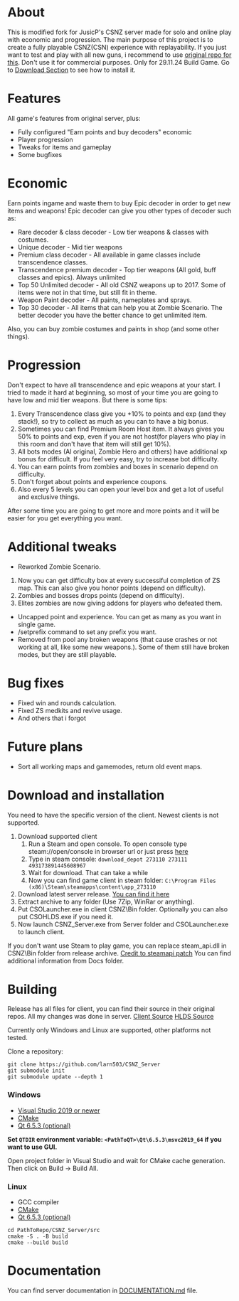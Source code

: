 # About
This is modified fork for JusicP's CSNZ server made for solo and online play with economic and progression. The main purpose of this project is to create a fully playable CSNZ(CSN) experience with replayability. If you just want to test and play with all new guns, i recommend to use [original repo for this](https://github.com/JusicP/CSNZ_Server).
Don't use it for commercial purposes.
Only for 29.11.24 Build Game. Go to [Download Section](#Download-and-installation) to see how to install it.

# Features
All game's features from original server, plus:
* Fully configured "Earn points and buy decoders" economic
* Player progression
* Tweaks for items and gameplay
* Some bugfixes

# Economic
Earn points ingame and waste them to buy Epic decoder in order to get new items and weapons! Epic decoder can give you other types of decoder such as:
* Rare decoder & class decoder - Low tier weapons & classes with costumes.
* Unique decoder - Mid tier weapons
* Premium class decoder - All available in game classes include transcendence classes.
* Transcendence premium decoder - Top tier weapons (All gold, buff classes and epics). Always unlimited
* Top 50 Unlimited decoder - All old CSNZ weapons up to 2017. Some of items were not in that time, but still fit in theme.
* Weapon Paint decoder - All paints, nameplates and sprays.
* Top 30 decoder - All items that can help you at Zombie Scenario.
The better decoder you have the better chance to get unlimited item.

Also, you can buy zombie costumes and paints in shop (and some other things).

# Progression
Don't expect to have all transcendence and epic weapons at your start. I tried to made it hard at beginning, so most of your time you are going to have low and mid tier weapons. But there is some tips:
1. Every Transcendence class give you +10% to points and exp (and they stack!), so try to collect as much as you can to have a big bonus.
2. Sometimes you can find Premium Room Host item. It always gives you 50% to points and exp, even if you are not host(for players who play in this room and don't have that item will still get 10%).
3. All bots modes (AI original, Zombie Hero and others) have additional xp bonus for difficult. If you feel very easy, try to increase bot difficulty. 
4. You can earn points from zombies and boxes in scenario depend on difficulty.
5. Don't forget about points and experience coupons.
6. Also every 5 levels you can open your level box and get a lot of useful and exclusive things.

After some time you are going to get more and more points and it will be easier for you get everything you want.

# Additional tweaks
* Reworked Zombie Scenario.
1. Now you can get difficulty box at every successiful completion of ZS map. This can also give you honor points (depend on difficulty).
2. Zombies and bosses drops points (depend on difficulty).
3. Elites zombies are now giving addons for players who defeated them.
* Uncapped point and experience. You can get as many as you want in single game.
* /setprefix command to set any prefix you want.
* Removed from pool any broken weapons (that cause crashes or not working at all, like some new weapons.). Some of them still have broken modes, but they are still playable.

# Bug fixes
* Fixed win and rounds calculation.
* Fixed ZS medkits and revive usage.
* And others that i forgot

# Future plans
* Sort all working maps and gamemodes, return old event maps.

# Download and installation
You need to have the specific version of the client. Newest clients is not supported.
1. Download supported client
    1. Run a Steam and open console. To open console type steam://open/console in browser url or just press [here](steam://open/console)
    2. Type in steam console: `download_depot 273110 273111 493173891445608967`
    3. Wait for download. That can take a while
    4. Now you can find game client in steam folder: `C:\Program Files (x86)\Steam\steamapps\content\app_273110`
2. Download latest server release. [You can find it here](https://github.com/larn503/CSNZ_Server/releases)
3. Extract archive to any folder (Use 7Zip, WinRar or anything).
4. Put CSOLauncher.exe in client CSNZ\Bin folder. Optionally you can also put CSOHLDS.exe if you need it.
5. Now launch CSNZ_Server.exe from Server folder and CSOLauncher.exe to launch client.

If you don't want use Steam to play game, you can replace steam_api.dll in CSNZ\Bin folder from release archive. [Credit to steamapi patch](https://gitlab.com/Mr_Goldberg/goldberg_emulator)
You can find additional information from Docs folder.

# Building
Release has all files for client, you can find their source in their original repos. All my changes was done in server.
[Client Source](https://github.com/JusicP/Launcher_CSNZ)
[HLDS Source](https://github.com/SmilexGamer/HLDS_CSNZ)

Currently only Windows and Linux are supported, other platforms not tested.

Clone a repository:
```
git clone https://github.com/larn503/CSNZ_Server
git submodule init
git submodule update --depth 1
```

### Windows
* [Visual Studio 2019 or newer](https://visualstudio.microsoft.com/thank-you-downloading-visual-studio/?sku=Community)
* [CMake](https://www.cmake.org/download/)
* [Qt 6.5.3 (optional)](https://www.qt.io/download-qt-installer)
  
**Set `QTDIR` environment variable: `<PathToQT>\Qt\6.5.3\msvc2019_64` if you want to use GUI.**

Open project folder in Visual Studio and wait for CMake cache generation.
Then click on Build -> Build All.

### Linux
* GCC compiler
* [CMake](https://www.cmake.org/download/)
* [Qt 6.5.3 (optional)](https://www.qt.io/download-qt-installer)

```
cd PathToRepo/CSNZ_Server/src
cmake -S . -B build
cmake --build build
```

# Documentation
You can find server documentation in [DOCUMENTATION.md](doc/documentation.md) file.
